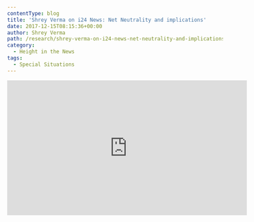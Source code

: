 ```yaml
---
contentType: blog
title: 'Shrey Verma on i24 News: Net Neutrality and implications'
date: 2017-12-15T08:15:36+00:00
author: Shrey Verma
path: /research/shrey-verma-on-i24-news-net-neutrality-and-implications/
category:
  - Height in the News
tags:
  - Special Situations
---
```

<iframe src="https://www.youtube.com/embed/RSDqHwVCA64" width="560" height="315" frameborder="0" allowfullscreen="allowfullscreen"></iframe>